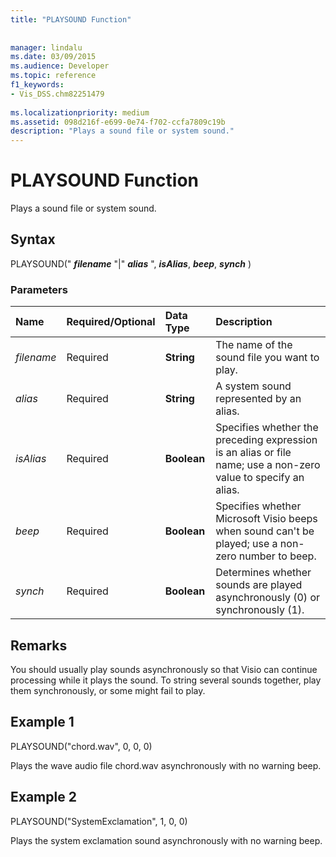 ```yaml
---
title: "PLAYSOUND Function"
 
 
manager: lindalu
ms.date: 03/09/2015
ms.audience: Developer
ms.topic: reference
f1_keywords:
- Vis_DSS.chm82251479
 
ms.localizationpriority: medium
ms.assetid: 098d216f-e699-0e74-f702-ccfa7809c19b
description: "Plays a sound file or system sound."
---
```


# PLAYSOUND Function

Plays a sound file or system sound.
  
## Syntax

PLAYSOUND(" ***filename*** "|" ***alias*** ", ***isAlias***, ***beep***, ***synch*** )
  
### Parameters

|**Name**|**Required/Optional**|**Data Type**|**Description**|
|:-----|:-----|:-----|:-----|
| *filename* <br/> |Required  <br/> |**String** <br/> |The name of the sound file you want to play. |
| *alias* <br/> |Required  <br/> |**String** <br/> | A system sound represented by an alias. |
| *isAlias* <br/> |Required  <br/> |**Boolean** <br/> | Specifies whether the preceding expression is an alias or file name; use a non-zero value to specify an alias. |
| *beep* <br/> |Required  <br/> |**Boolean** <br/> |Specifies whether Microsoft Visio beeps when sound can't be played; use a non-zero number to beep. |
| *synch* <br/> |Required  <br/> |**Boolean** <br/> |Determines whether sounds are played asynchronously (0) or synchronously (1). |

## Remarks

You should usually play sounds asynchronously so that Visio can continue processing while it plays the sound. To string several sounds together, play them synchronously, or some might fail to play.
  
## Example 1

PLAYSOUND("chord.wav", 0, 0, 0)
  
Plays the wave audio file chord.wav asynchronously with no warning beep.
  
## Example 2

PLAYSOUND("SystemExclamation", 1, 0, 0)
  
Plays the system exclamation sound asynchronously with no warning beep.
  